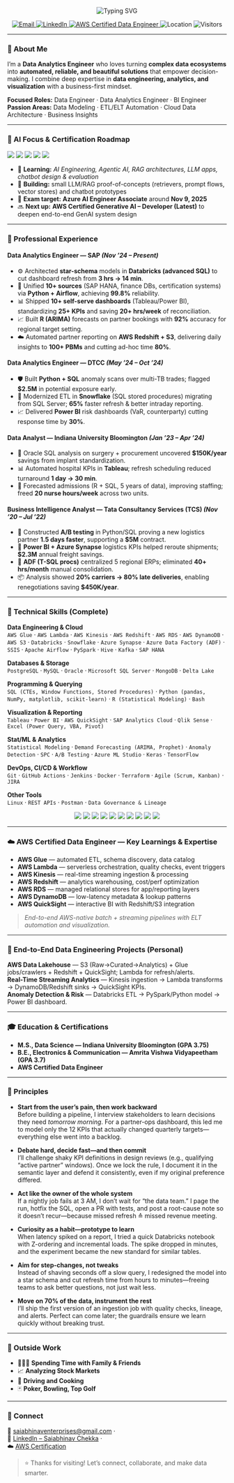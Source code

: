 <!-- Animated Header -->
<p align="center">
  <img src="https://readme-typing-svg.demolab.com?font=Inter&weight=700&size=28&pause=1200&center=true&vCenter=true&width=800&lines=Hi%2C+I'm+Saiabhinav+Chekka+%F0%9F%91%8B;Data+Analytics+Engineer+%7C+Data+Engineer+%7C+BI+Engineer;Turning+Raw+Data+Into+Insight%2C+Impact%2C+and+Innovation" alt="Typing SVG" />
</p>

<!-- Social + Badges -->
<p align="center">
  <a href="mailto:saiabhinaventerprises@gmail.com">
    <img alt="Email" src="https://img.shields.io/badge/Email-saiabhinaventerprises%40gmail.com-1a73e8?logo=gmail&logoColor=white">
  </a>
  <a href="https://www.linkedin.com/in/saiabhinav-chekka-938796326/">
    <img alt="LinkedIn" src="https://img.shields.io/badge/LinkedIn-Saiabhinav%20Chekka-0a66c2?logo=linkedin&logoColor=white">
  </a>
  <a href="https://www.credly.com/badges/f0e37018-865f-4ea2-b124-8294f152e0b5/public_url">
    <img alt="AWS Certified Data Engineer" src="https://img.shields.io/badge/AWS%20Certified-Data%20Engineer-ff9900?logo=amazonaws&logoColor=white">
  </a>
  <img alt="Location" src="https://img.shields.io/badge/USA-United%20States-2e7d32?logo=google-maps&logoColor=white">
  <img alt="Visitors" src="https://komarev.com/ghpvc/?username=schekka123&style=flat&color=grey">
</p>

---

### 🚀 About Me
I’m a **Data Analytics Engineer** who loves turning **complex data ecosystems** into **automated, reliable, and beautiful solutions** that empower decision-making. I combine deep expertise in **data engineering, analytics, and visualization** with a business-first mindset.

**Focused Roles:** Data Engineer · Data Analytics Engineer · BI Engineer  
**Passion Areas:** Data Modeling · ETL/ELT Automation · Cloud Data Architecture · Business Insights  

---

### 🧠 AI Focus & Certification Roadmap
<p>
  <img src="https://img.shields.io/badge/Agentic%20AI-Exploration-3a3a3a" />
  <img src="https://img.shields.io/badge/RAG-Pipelines-3a3a3a" />
  <img src="https://img.shields.io/badge/LLMs-Chatbots-3a3a3a" />
  <img src="https://img.shields.io/badge/Azure%20AI%20Engineer-In%20Progress-0078D4?logo=microsoftazure&logoColor=white" />
  <img src="https://img.shields.io/badge/AWS%20Generative%20AI%20Developer-Planned-ff9900?logo=amazonaws&logoColor=white" />
</p>

- 📌 **Learning:** *AI Engineering, Agentic AI, RAG architectures, LLM apps, chatbot design & evaluation*  
- 🧪 **Building:** small LLM/RAG proof-of-concepts (retrievers, prompt flows, vector stores) and chatbot prototypes  
- 🎯 **Exam target:** **Azure AI Engineer Associate** around **Nov 9, 2025**  
- 🔜 **Next up:** **AWS Certified Generative AI – Developer (Latest)** to deepen end-to-end GenAI system design

---

### 💼 Professional Experience

#### **Data Analytics Engineer — SAP** *(Nov ’24 – Present)*
- ⚙️ Architected **star-schema** models in **Databricks (advanced SQL)** to cut dashboard refresh from **3 hrs → 14 min**.  
- 🔗 Unified **10+ sources** (SAP HANA, finance DBs, certification systems) via **Python + Airflow**, achieving **99.8%** reliability.  
- 📊 Shipped **10+ self-serve dashboards** (Tableau/Power BI), standardizing **25+ KPIs** and saving **20+ hrs/week** of reconciliation.  
- 📈 Built **R (ARIMA)** forecasts on partner bookings with **92%** accuracy for regional target setting.  
- ☁️ Automated partner reporting on **AWS Redshift + S3**, delivering daily insights to **100+ PBMs** and cutting ad-hoc time **80%**.

#### **Data Analytics Engineer — DTCC** *(May ’24 – Oct ’24)*
- 🛡️ Built **Python + SQL** anomaly scans over multi-TB trades; flagged **$2.5M** in potential exposure early.  
- 🧊 Modernized ETL in **Snowflake** (SQL stored procedures) migrating from SQL Server; **65%** faster refresh & better intraday reporting.  
- 📈 Delivered **Power BI** risk dashboards (VaR, counterparty) cutting response time by **30%**.

#### **Data Analyst — Indiana University Bloomington** *(Jan ’23 – Apr ’24)*
- 🏥 Oracle SQL analysis on surgery + procurement uncovered **$150K/year** savings from implant standardization.  
- 📊 Automated hospital KPIs in **Tableau**; refresh scheduling reduced turnaround **1 day → 30 min**.  
- 🔮 Forecasted admissions (R + SQL, 5 years of data), improving staffing; freed **20 nurse hours/week** across two units.

#### **Business Intelligence Analyst — Tata Consultancy Services (TCS)** *(Nov ’20 – Jul ’22)*
- 🧪 Constructed **A/B testing** in Python/SQL proving a new logistics partner **1.5 days faster**, supporting a **$5M** contract.  
- 🚚 **Power BI + Azure Synapse** logistics KPIs helped reroute shipments; **$2.3M** annual freight savings.  
- 🧩 **ADF (T-SQL procs)** centralized 5 regional ERPs; eliminated **40+ hrs/month** manual consolidation.  
- 📦 Analysis showed **20% carriers → 80% late deliveries**, enabling renegotiations saving **$450K/year**.

---

### 🧠 Technical Skills (Complete)

**Data Engineering & Cloud**  
`AWS Glue` · `AWS Lambda` · `AWS Kinesis` · `AWS Redshift` · `AWS RDS` · `AWS DynamoDB` · `AWS S3` · `Databricks` · `Snowflake` · `Azure Synapse` · `Azure Data Factory (ADF)` · `SSIS` · `Apache Airflow` · `PySpark` · `Hive` · `Kafka` · `SAP HANA`

**Databases & Storage**  
`PostgreSQL` · `MySQL` · `Oracle` · `Microsoft SQL Server` · `MongoDB` · `Delta Lake`

**Programming & Querying**  
`SQL (CTEs, Window Functions, Stored Procedures)` · `Python (pandas, NumPy, matplotlib, scikit-learn)` · `R (Statistical Modeling)` · `Bash`

**Visualization & Reporting**  
`Tableau` · `Power BI` · `AWS QuickSight` · `SAP Analytics Cloud` · `Qlik Sense` · `Excel (Power Query, VBA, Pivot)`

**Stat/ML & Analytics**  
`Statistical Modeling` · `Demand Forecasting (ARIMA, Prophet)` · `Anomaly Detection` · `SPC` · `A/B Testing` · `Azure ML Studio` · `Keras` · `TensorFlow`

**DevOps, CI/CD & Workflow**  
`Git` · `GitHub Actions` · `Jenkins` · `Docker` · `Terraform` · `Agile (Scrum, Kanban)` · `JIRA`

**Other Tools**  
`Linux` · `REST APIs` · `Postman` · `Data Governance & Lineage`

<p align="center">
  <img src="https://img.shields.io/badge/SQL-Expert-3a3a3a?logo=postgresql&logoColor=white" />
  <img src="https://img.shields.io/badge/Python-Advanced-3a3a3a?logo=python&logoColor=white" />
  <img src="https://img.shields.io/badge/Tableau-Dashboards-3a3a3a?logo=tableau&logoColor=white" />
  <img src="https://img.shields.io/badge/Power%20BI-Storytelling-3a3a3a?logo=powerbi&logoColor=white" />
  <img src="https://img.shields.io/badge/Databricks-Lakehouse-3a3a3a?logo=databricks&logoColor=white" />
  <img src="https://img.shields.io/badge/Snowflake-Data%20Cloud-3a3a3a?logo=snowflake&logoColor=white" />
  <img src="https://img.shields.io/badge/Airflow-Orchestration-3a3a3a?logo=apacheairflow&logoColor=white" />
  <img src="https://img.shields.io/badge/AWS%20Glue-ETL-3a3a3a?logo=amazonaws&logoColor=white" />
  <img src="https://img.shields.io/badge/AWS%20Redshift-Warehouse-3a3a3a?logo=amazonaws&logoColor=white" />
  <img src="https://img.shields.io/badge/AWS%20QuickSight-BI-3a3a3a?logo=amazonaws&logoColor=white" />
</p>

---

### ☁️ AWS Certified Data Engineer — Key Learnings & Expertise
- **AWS Glue** — automated ETL, schema discovery, data catalog  
- **AWS Lambda** — serverless orchestration, quality checks, event triggers  
- **AWS Kinesis** — real-time streaming ingestion & processing  
- **AWS Redshift** — analytics warehousing, cost/perf optimization  
- **AWS RDS** — managed relational stores for app/reporting layers  
- **AWS DynamoDB** — low-latency metadata & lookup patterns  
- **AWS QuickSight** — interactive BI with Redshift/S3 integration  

> *End-to-end AWS-native batch + streaming pipelines with ELT automation and visualization.*

---

### 🔧 End-to-End Data Engineering Projects (Personal)
**AWS Data Lakehouse** — S3 (Raw→Curated→Analytics) + Glue jobs/crawlers + Redshift + QuickSight; Lambda for refresh/alerts.  
**Real-Time Streaming Analytics** — Kinesis ingestion → Lambda transforms → DynamoDB/Redshift sinks → QuickSight KPIs.  
**Anomaly Detection & Risk** — Databricks ETL → PySpark/Python model → Power BI dashboard.

---

### 🎓 Education & Certifications
- **M.S., Data Science — Indiana University Bloomington (GPA 3.75)**  
- **B.E., Electronics & Communication — Amrita Vishwa Vidyapeetham (GPA 3.7)**  
- **AWS Certified Data Engineer**

---

### 🧭 Principles

- **Start from the user’s pain, then work backward**  
  Before building a pipeline, I interview stakeholders to learn decisions they need *tomorrow morning*. For a partner-ops dashboard, this led me to model only the 12 KPIs that actually changed quarterly targets—everything else went into a backlog.

- **Debate hard, decide fast—and then commit**  
  I’ll challenge shaky KPI definitions in design reviews (e.g., qualifying “active partner” windows). Once we lock the rule, I document it in the semantic layer and defend it consistently, even if my original preference differed.

- **Act like the owner of the whole system**  
  If a nightly job fails at 3 AM, I don’t wait for “the data team.” I page the run, hotfix the SQL, open a PR with tests, and post a root-cause note so it doesn’t recur—because missed refresh ≙ missed revenue meeting.

- **Curiosity as a habit—prototype to learn**  
  When latency spiked on a report, I tried a quick Databricks notebook with Z-ordering and incremental loads. The spike dropped in minutes, and the experiment became the new standard for similar tables.

- **Aim for step-changes, not tweaks**  
  Instead of shaving seconds off a slow query, I redesigned the model into a star schema and cut refresh time from hours to minutes—freeing teams to ask better questions, not just wait less.

- **Move on 70% of the data, instrument the rest**  
  I’ll ship the first version of an ingestion job with quality checks, lineage, and alerts. Perfect can come later; the guardrails ensure we learn quickly without breaking trust.


---

### 🌱 Outside Work
- 👨‍👩‍👧 **Spending Time with Family & Friends**
- 📈 **Analyzing Stock Markets**
- 🚗 **Driving and Cooking**  
- 🃏 **Poker, Bowling, Top Golf**  


---

### 💬 Connect
📧 [saiabhinaventerprises@gmail.com](mailto:saiabhinaventerprises@gmail.com) ·  
💼 [LinkedIn – Saiabhinav Chekka](https://www.linkedin.com/in/saiabhinav-chekka-938796326/) ·  
☁️ [AWS Certification](https://www.credly.com/badges/f0e37018-865f-4ea2-b124-8294f152e0b5/public_url)

> ⭐ Thanks for visiting! Let’s connect, collaborate, and make data smarter.
